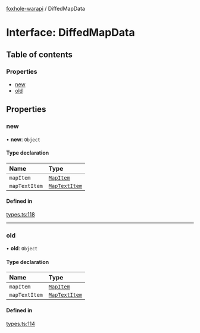 [foxhole-warapi](../README.md) / DiffedMapData

# Interface: DiffedMapData

## Table of contents

### Properties

- [new](DiffedMapData.md#new)
- [old](DiffedMapData.md#old)

## Properties

### new

• **new**: `Object`

#### Type declaration

| Name | Type |
| :------ | :------ |
| `mapItem` | [`MapItem`](MapItem.md) |
| `mapTextItem` | [`MapTextItem`](MapTextItem.md) |

#### Defined in

[types.ts:118](https://github.com/art0rz/foxhole-warapi/blob/036ec6a/src/types.ts#L118)

___

### old

• **old**: `Object`

#### Type declaration

| Name | Type |
| :------ | :------ |
| `mapItem` | [`MapItem`](MapItem.md) |
| `mapTextItem` | [`MapTextItem`](MapTextItem.md) |

#### Defined in

[types.ts:114](https://github.com/art0rz/foxhole-warapi/blob/036ec6a/src/types.ts#L114)
